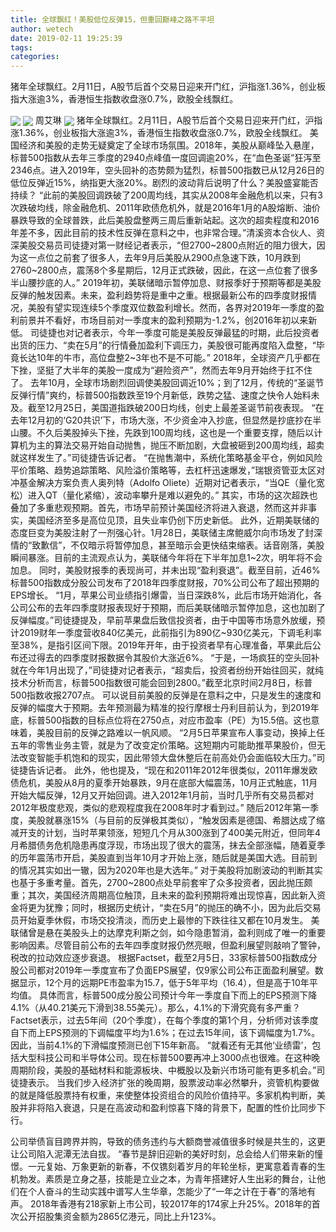 ```yaml
---
title: 全球飘红！美股低位反弹15，但重回巅峰之路不平坦
author: wetech
date: 2019-02-11 19:25:39
tags: 
categories: 
---
```

猪年全球飘红。2月11日，A股节后首个交易日迎来开门红，沪指涨1.36%，创业板指大涨逾3%，香港恒生指数收盘涨0.7%，欧股全线飘红。
<!-- more -->
<img align="center" border="0" src="https://imgcdn.yicai.com/uppics/images/2019/02/02a77d1ab59885d3de6cab6a7edc86a1.jpg" />
<img align="center" border="0" src="https://imgcdn.yicai.com/uppics/images/2019/02/130841596e8395e5a148932a376c52d1.jpg" />
周艾琳
<img align="center" border="0" src="https://imgcdn.yicai.com/uppics/images/2019/02/4f4ed6b690f4d96f556e02a47d7ed7cc.jpg" />
猪年全球飘红。2月11日，A股节后首个交易日迎来开门红，沪指涨1.36%，创业板指大涨逾3%，香港恒生指数收盘涨0.7%，欧股全线飘红。
美国经济和美股的走势无疑奠定了全球市场氛围。2018年，美股从巅峰坠入悬崖，标普500指数从去年三季度的2940点峰值一度回调逾20%，在“血色圣诞”狂泻至2346点。进入2019年，空头回补的态势颇为猛烈，标普500指数已从12月26日的低位反弹近15%，纳指更大涨20%。剧烈的波动背后说明了什么？美股盛宴能否持续？
“此前的美股回调跌破了200周均线，其实从2008年金融危机以来，只有3次跌破均线，除金融危机、2011年欧债危机外，就是2016年1月的A股熔断、油价暴跌导致的全球普跌，此后美股盘整两三周后重新站起。这次的超卖程度和2016年差不多，因此目前的技术性反弹在意料之中，也非常合理。”清溪资本合伙人、资深美股交易员司徒捷对第一财经记者表示，“但2700~2800点附近的阻力很大，因为这一点位之前套了很多人，去年9月后美股从2900点急速下跌，10月跌到2760~2800点，震荡8个多星期后，12月正式跌破，因此，在这一点位套了很多半山腰抄底的人。”
2019年初，美联储暗示暂停加息、财报季好于预期等都是美股反弹的触发因素。未来，盈利趋势将是重中之重。根据最新公布的四季度财报情况，美股有望实现连续5个季度双位数盈利增长。然而，各界对2019年一季度的盈利前景并不看好，市场目前对一季度末的盈利预期为-1.2%，创2016年初以来新低。
司徒捷也对记者表示，今年一季度可能是美股反弹最猛的时期，此后投资者出货的压力、“卖在5月”的行情叠加盈利下调压力，美股很可能再度陷入盘整，“毕竟长达10年的牛市，高位盘整2~3年也不是不可能。”
2018年，全球资产几乎都在下挫，坚挺了大半年的美股一度成为“避险资产”，然而去年9月开始终于扛不住了。
去年10月，全球市场剧烈回调使美股回调近10%；到了12月，传统的“圣诞节反弹行情”爽约，标普500指数跌至19个月新低，跌势之猛、速度之快令人始料未及。截至12月25日，美国道指跌破200日均线，创史上最差圣诞节前夜表现。
“在去年12月初的‘G20共识’下，市场大涨，不少资金冲入抄底，但显然是抄底抄在半山腰。不久后美股掉头下挫，先跌到100周均线，这也是一个重要支撑，随后以计算机为主的算法交易开始自动抛售，抛压不断加剧，大盘被砸到200周均线，超卖就这样发生了。”司徒捷告诉记者。
“在抛售潮中，系统化策略基金平仓，例如风险平价策略、趋势追踪策略、风险溢价策略等，去杠杆迅速爆发，”瑞银资管亚太区对冲基金解决方案负责人奥列特（Adolfo Oliete）近期对记者表示，“当QE（量化宽松）进入QT（量化紧缩），波动率攀升是难以避免的。”
其实，市场的这次超跌也叠加了多重悲观预期。首先，市场早前预计美国经济将进入衰退，然而这并非事实，美国经济至多是高位见顶，且失业率仍创下历史新低。
此外，近期美联储的态度巨变为美股注射了一剂强心针。1月28日，美联储主席鲍威尔向市场发了封深情的“致歉信”，不仅暗示将暂停加息，甚至暗示会更快结束缩表。话音刚落，美股瞬间暴涨。目前的主流观点认为，美联储今年将在下半年加息1~2次，明年将不会加息。
同时，美股财报季的表现尚可，并未出现“盈利衰退”。截至目前，近46%标普500指数成分股公司发布了2018年四季度财报，70%公司公布了超出预期的EPS增长。
“1月，苹果公司业绩指引爆雷，当日深跌8%，此后市场开始消化，各公司公布的去年四季度财报表现好于预期，而后美联储暗示暂停加息，这也加剧了反弹幅度。”司徒捷提及，早前苹果盘后致信投资者，由于中国等市场意外放缓，预计2019财年一季度营收840亿美元，此前指引为890亿~930亿美元，下调毛利率至38%，是指引区间下限。2019年开年，由于投资者早有心理准备，苹果此后公布还过得去的四季度财报数据令其股价大涨近6%。
“于是，一场疯狂的空头回补就在今年1月出现了，”司徒捷对记者表示，“超卖后，投资者纷纷开始往回买，就纯技术分析而言，标普500指数很可能会回到2800。”截至北京时间2月8日，标普500指数收报2707点。
可以说目前美股的反弹是在意料之中，只是发生的速度和反弹的幅度大于预期。去年预测最为精准的投行摩根士丹利目前认为，到2019年底，标普500指数的目标点位将在2750点，对应市盈率（PE）为15.5倍。这也意味着，美股目前的反弹之路难以一帆风顺。
“2月5日苹果宣布人事变动，换掉上任五年的零售业务主管，就是为了改变定价策略。这短期内可能助推苹果股价，但无法改变智能手机饱和的现实，因此带领大盘休整后在前高处仍会面临较大压力。”司徒捷告诉记者。
此外，他也提及，“现在和2011年2012年很类似，2011年爆发欧债危机，美股从8月的夏季开始暴跌，9月在底部大幅震荡，10月正式触底，11月开始大幅反弹，12月又开始回调。进入2012年1月前，当时几乎所有交易员都对2012年极度悲观，类似的悲观程度我在2008年时才看到过。”
随后2012年第一季度，美股就暴涨15%（与目前的反弹极其类似），“触发因素是德国、希腊达成了缩减开支的计划，当时苹果领涨，短短几个月从300涨到了400美元附近，但同年4月希腊债务危机隐患再度浮现，市场出现了很大的震荡，抹去全部涨幅，随着夏季的历年震荡市开启，美股直到当年10月才开始上涨，随后就是美国大选。目前到的情况其实如出一辙，因为2020年也是大选年。”
对于美股将加剧波动的判断其实也基于多重考量。首先，2700~2800点处早前套牢了众多投资者，因此抛压颇重；其次，美国经济周期高位触顶，且未来的盈利预期将难出现惊喜，因此新入资金将更为犹豫；同时，根据历史统计，“卖在5月”的抛压的确不小，因为此后交易员开始夏季休假，市场交投清淡，而历史上最惨的下跌往往又都在10月发生。
美联储曾是悬在美股头上的达摩克利斯之剑，如今隐患暂消，盈利则成了唯一的重要影响因素。尽管目前公布的去年四季度财报仍然亮眼，但盈利展望则敲响了警钟，税改的拉动效应逐步衰退。
根据Factset，截至2月5日，33家标普500指数成分股公司都对2019年一季度宣布了负面EPS展望，仅9家公司公布正面盈利展望。数据显示，12个月的远期PE市盈率为15.7，低于5年平均（16.4），但是高于10年平均值。
具体而言，标普500成分股公司预计今年一季度自下而上的EPS预测下降4.1%（从40.21美元下滑到38.55美元）。那么，4.1%的下滑究竟有多严重？Factset表示，过去5年间（20个季度），在每个季度的第1个月，分析师对该季度自下而上EPS预测的下调幅度平均为1.6%；在过去15年间，该下调幅度为1.7%。因此，当前4.1%的下滑幅度预测已创下15年新高。
“就看还有无其他‘业绩雷’，包括大型科技公司和半导体公司。现在标普500要再冲上3000点也很难。在这种晚周期阶段，美股的基础材料和能源板块、中概股以及新兴市场可能有更多机会。”司徒捷表示。
当我们步入经济扩张的晚周期，股票波动率必然攀升，资管机构要做的就是降低股票持有权重，来使整体投资组合的风险价值持平。多家机构判断，美股并非将陷入衰退，只是在高波动和盈利惊喜下降的背景下，配置的性价比同步下行。
 
 
公司举债盲目跨界并购，导致的债务违约与大额商誉减值很多时候是共生的，这更让公司陷入泥潭无法自拔。
“春节是辞旧迎新的美好时刻，总会给人们带来新的憧憬。一元复始、万象更新的新春，不仅镌刻着岁月的年轮坐标，更寓意着青春的生机勃发。素质是立身之基，技能是立业之本，为青年搭建好人生出彩的舞台，让他们在个人奋斗的生动实践中谱写人生华章，怎能少了“一年之计在于春”的落地有声。
2018年香港有218家新上市公司，较2017年的174家上升25%。2018年的首次公开招股集资金额为2865亿港元，同比上升123%。

